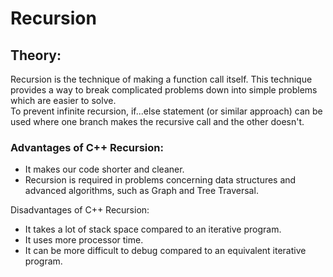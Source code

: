 # Recursion
## Theory:
Recursion is the technique of making a function call itself. This technique provides a way to break complicated problems down into simple problems which are easier to solve.<br>
To prevent infinite recursion, if...else statement (or similar approach) can be used where one branch makes the recursive call and the other doesn't.<br>
### Advantages of C++ Recursion:
<ul>
  <li>It makes our code shorter and cleaner. </li>
  <li>Recursion is required in problems concerning data structures and advanced algorithms, such as Graph and Tree Traversal. </li>
</ul> 
Disadvantages of C++ Recursion:
<ul>
  <li>It takes a lot of stack space compared to an iterative program. </li>
  <li>It uses more processor time.</li>
  <li>It can be more difficult to debug compared to an equivalent iterative program.</li>
</ul>
